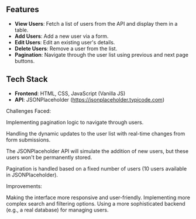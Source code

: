 ## Features
- **View Users**: Fetch a list of users from the API and display them in a table.
- **Add Users**: Add a new user via a form.
- **Edit Users**: Edit an existing user's details.
- **Delete Users**: Remove a user from the list.
- **Pagination**: Navigate through the user list using previous and next page buttons.

## Tech Stack
- **Frontend**: HTML, CSS, JavaScript (Vanilla JS)
- **API**: JSONPlaceholder (https://jsonplaceholder.typicode.com)

Challenges Faced:

Implementing pagination logic to navigate through users.

Handling the dynamic updates to the user list with real-time changes from form submissions. 

The JSONPlaceholder API will simulate the addition of new users, but these users won't be permanently stored.

Pagination is handled based on a fixed number of users (10 users available in JSONPlaceholder).

Improvements:

Making the interface more responsive and user-friendly.
Implementing more complex search and filtering options.
Using a more sophisticated backend (e.g., a real database) for managing users.
